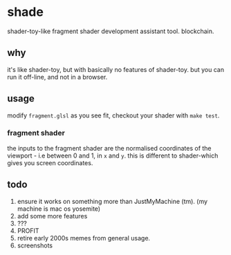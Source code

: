 # shade
shader-toy-like fragment shader development assistant tool. blockchain.

## why
it's like shader-toy, but with basically no features of shader-toy. but you can run it off-line, and not in a browser.

## usage
modify `fragment.glsl` as you see fit, checkout your shader with `make test`.

### fragment shader
the inputs to the fragment shader are the normalised coordinates of the viewport - i.e between 0 and 1, in `x` and `y`. this is different to shader-which gives you screen coordinates.

## todo
1. ensure it works on something more than JustMyMachine (tm). (my machine is mac os yosemite)
1. add some more features
1. ???
1. PROFIT
1. retire early 2000s memes from general usage.
1. screenshots
